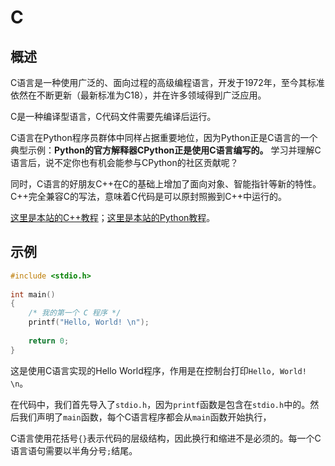 # C
## 概述
C语言是一种使用广泛的、面向过程的高级编程语言，开发于1972年，至今其标准依然在不断更新（最新标准为C18），并在许多领域得到广泛应用。

C是一种编译型语言，C代码文件需要先编译后运行。

C语言在Python程序员群体中同样占据重要地位，因为Python正是C语言的一个典型示例：**Python的官方解释器CPython正是使用C语言编写的。** 学习并理解C语言后，说不定你也有机会能参与CPython的社区贡献呢？

同时，C语言的好朋友C++在C的基础上增加了面向对象、智能指针等新的特性。C++完全兼容C的写法，意味着C代码是可以原封照搬到C++中运行的。

[这里是本站的C++教程](/cpp/features)；[这里是本站的Python教程](/python/features)。

## 示例
```c
#include <stdio.h>
 
int main()
{
    /* 我的第一个 C 程序 */
    printf("Hello, World! \n");
 
    return 0;
}
```
这是使用C语言实现的Hello World程序，作用是在控制台打印`Hello, World! \n`。

在代码中，我们首先导入了`stdio.h`，因为`printf`函数是包含在`stdio.h`中的。然后我们声明了`main`函数，每个C语言程序都会从`main`函数开始执行，

C语言使用花括号`{}`表示代码的层级结构，因此换行和缩进不是必须的。每一个C语言语句需要以半角分号`;`结尾。